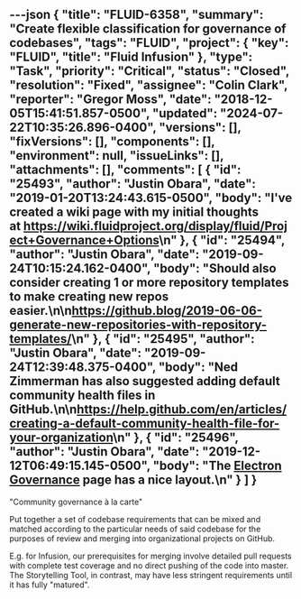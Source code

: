 ---json
{
  "title": "FLUID-6358",
  "summary": "Create flexible classification for governance of codebases",
  "tags": "FLUID",
  "project": {
    "key": "FLUID",
    "title": "Fluid Infusion"
  },
  "type": "Task",
  "priority": "Critical",
  "status": "Closed",
  "resolution": "Fixed",
  "assignee": "Colin Clark",
  "reporter": "Gregor Moss",
  "date": "2018-12-05T15:41:51.857-0500",
  "updated": "2024-07-22T10:35:26.896-0400",
  "versions": [],
  "fixVersions": [],
  "components": [],
  "environment": null,
  "issueLinks": [],
  "attachments": [],
  "comments": [
    {
      "id": "25493",
      "author": "Justin Obara",
      "date": "2019-01-20T13:24:43.615-0500",
      "body": "I've created a wiki page with my initial thoughts at <https://wiki.fluidproject.org/display/fluid/Project+Governance+Options>\n"
    },
    {
      "id": "25494",
      "author": "Justin Obara",
      "date": "2019-09-24T10:15:24.162-0400",
      "body": "Should also consider creating 1 or more repository templates to make creating new repos easier.\n\n<https://github.blog/2019-06-06-generate-new-repositories-with-repository-templates/>\n"
    },
    {
      "id": "25495",
      "author": "Justin Obara",
      "date": "2019-09-24T12:39:48.375-0400",
      "body": "Ned Zimmerman has also suggested adding default community health files in GitHub.\n\n<https://help.github.com/en/articles/creating-a-default-community-health-file-for-your-organization>\n"
    },
    {
      "id": "25496",
      "author": "Justin Obara",
      "date": "2019-12-12T06:49:15.145-0500",
      "body": "The [Electron Governance](https://electronjs.org/governance) page has a nice layout.\n"
    }
  ]
}
---
"Community governance à la carte"

Put together a set of codebase requirements that can be mixed and matched according to the particular needs of said codebase for the purposes of review and merging into organizational projects on GitHub.

E.g. for Infusion, our prerequisites for merging involve detailed pull requests with complete test coverage and no direct pushing of the code into master. The Storytelling Tool, in contrast, may have less stringent requirements until it has fully "matured".

        